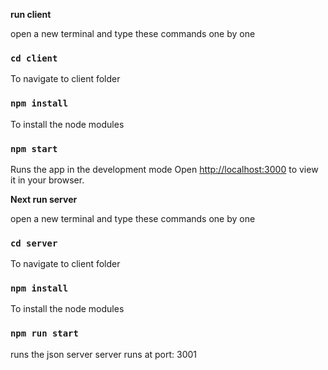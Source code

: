 **run client**

open a new terminal and type these commands one by one

### `cd client `
To navigate to client folder

### `npm install`
To install the node modules

### `npm start`
Runs the app in the development mode
Open [http://localhost:3000](http://localhost:3000) to view it in your browser.


**Next run server**

open a new terminal and type these commands one by one

### `cd server `
To navigate to client folder

### `npm install`
To install the node modules

### `npm run start`
runs the json server
server runs at port: 3001
